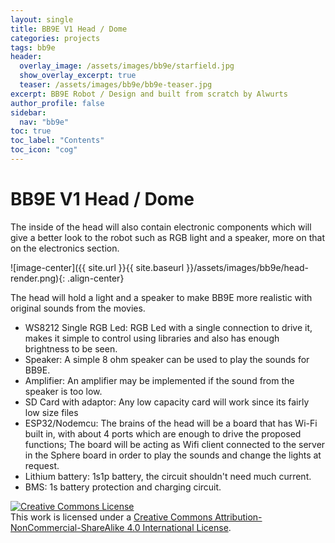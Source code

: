 ```yaml
---
layout: single
title: BB9E V1 Head / Dome
categories: projects
tags: bb9e
header:
  overlay_image: /assets/images/bb9e/starfield.jpg
  show_overlay_excerpt: true
  teaser: /assets/images/bb9e/bb9e-teaser.jpg
excerpt: BB9E Robot / Design and built from scratch by Alwurts
author_profile: false
sidebar:
  nav: "bb9e"
toc: true
toc_label: "Contents"
toc_icon: "cog"
---
```

BB9E V1 Head / Dome
===========


The inside of the head will also contain electronic components which will give a better look to the robot such as RGB light and a speaker, more on that on the electronics section.

![image-center]({{ site.url }}{{ site.baseurl }}/assets/images/bb9e/head-render.png){: .align-center}

The head will hold a light and a speaker to make BB9E more realistic with original sounds from the movies.

- WS8212 Single RGB Led: RGB Led with a single connection to drive it, makes it simple to control using libraries and also has enough brightness to be seen.
-	Speaker: A simple 8 ohm speaker can be used to play the sounds for BB9E.
-	Amplifier: An amplifier may be implemented if the sound from the speaker is too low.
-	SD Card with adaptor: Any low capacity card will work since its fairly low size files
-	ESP32/Nodemcu: The brains of the head will be a board that has Wi-Fi built in, with about 4 ports which are enough to drive the proposed functions; The board will be acting as Wifi client connected to the server in the Sphere board in order to play the sounds and change the lights at request.
-	Lithium battery: 1s1p battery, the circuit shouldn't need much current.
-	BMS: 1s battery protection and charging circuit.

<a rel="license" href="http://creativecommons.org/licenses/by-nc-sa/4.0/"><img alt="Creative Commons License" style="border-width:0" src="https://i.creativecommons.org/l/by-nc-sa/4.0/88x31.png" /></a><br />This work is licensed under a <a rel="license" href="http://creativecommons.org/licenses/by-nc-sa/4.0/">Creative Commons Attribution-NonCommercial-ShareAlike 4.0 International License</a>.